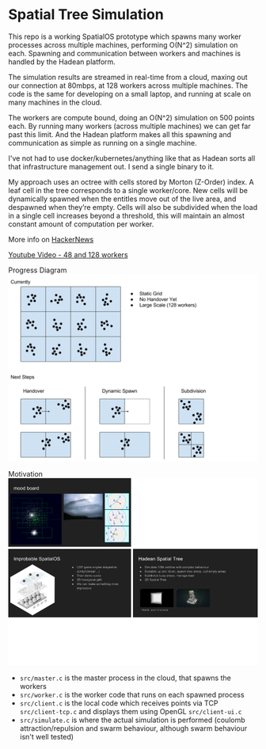 # Spatial Tree Simulation

This repo is a working SpatialOS prototype which spawns many worker processes across multiple machines, performing O(N^2) simulation on each. Spawning and communication between workers and machines is handled by the Hadean platform.

The simulation results are streamed in real-time from a cloud, maxing out our connection at 80mbps, at 128 workers across multiple machines. The code is the same for developing on a small laptop, and running at scale on many machines in the cloud.

The workers are compute bound, doing an O(N^2) simulation on 500 points each. By running many workers (across multiple machines) we can get far past this limit. And the Hadean platform makes all this spawning and communication as simple as running on a single machine.

I've not had to use docker/kubernetes/anything like that as Hadean sorts all that infrastructure management out. I send a single binary to it.

My approach uses an octree with cells stored by Morton (Z-Order) index. A leaf cell in the tree corresponds to a single worker/core. New cells will be dynamically spawned when the entitIes move out of the live area, and despawned when they’re empty. Cells will also be subdivided when the load in a single cell increases beyond a threshold, this will maintain an almost constant amount of computation per worker.

More info on [HackerNews](https://news.ycombinator.com/item?id=15550922)

[Youtube Video - 48 and 128 workers](https://www.youtube.com/watch?v=w2fKRy5zC54)

Progress Diagram
![progress diagram](progress_diagram.svg)

Motivation
![motivation](mood_board.png)


- `src/master.c` is the master process in the cloud, that spawns the workers
- `src/worker.c` is the worker code that runs on each spawned process
- `src/client.c` is the local code which receives points via TCP `src/client-tcp.c` and displays them using OpenGL `src/client-ui.c`
- `src/simulate.c` is where the actual simulation is performed (coulomb attraction/repulsion and swarm behaviour, although swarm behaviour isn't well tested)
